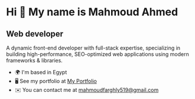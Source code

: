 Hi 👋 My name is Mahmoud Ahmed
==============================
Web developer
-------------

A dynamic front-end developer with full-stack expertise, specializing in building high-performance, SEO-optimized web applications using modern frameworks & libraries.

* 🌍  I'm based in Egypt
* 🖥️  See my portfolio at [My Portfolio](http://mahmoud-ahmed-portofolio.vercel.app)
* ✉️  You can contact me at [mahmoudfarghly519@gmail.com](mailto:mahmoudfarghly519@gmail.com)
